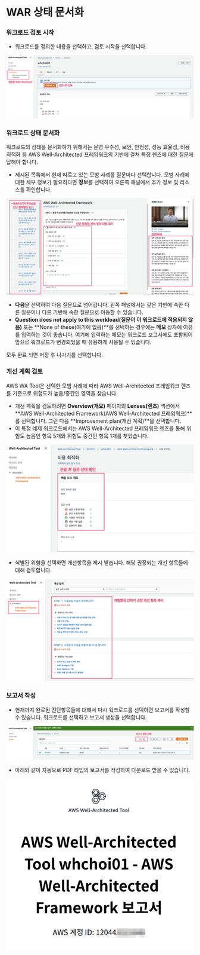 # WAR 상태 문서화

### 워크로드 검토 시작 

* 워크로드를 정의한 내용을 선택하고, 검토 시작을 선택합니다.

![](.gitbook/assets/image%20%2810%29.png)

### 워크로드 상태 문서화 

워크로드의 상태를 문서화하기 위해서는 운영 우수성, 보안, 안정성, 성능 효율성, 비용 최적화 등 AWS Well-Architected 프레임워크의 기반에 걸쳐 특정 렌즈에 대한 질문에 답해야 합니다.

* 제시된 목록에서 현재 따르고 있는 모범 사례를 질문마다 선택합니다. 모범 사례에 대한 세부 정보가 필요하다면 **정보**를 선택하여 오른쪽 패널에서 추가 정보 및 리소스를 확인합니다.

![](.gitbook/assets/image%20%284%29.png)

* **다음**을 선택하여 다음 질문으로 넘어갑니다. 왼쪽 패널에서는 같은 기반에 속한 다른 질문이나 다른 기반에 속한 질문으로 이동할 수 있습니다.
* **Question does not apply to this workload\(질문이 이 워크로드에 적용되지 않음\)** 또는 **None of these\(여기에 없음\)**를 선택하는 경우에는 **메모** 상자에 이유를 입력하는 것이 좋습니다. 여기에 입력하는 메모는 워크로드 보고서에도 포함되어 앞으로 워크로드가 변경되었을 때 유용하게 사용될 수 있습니다.

모두 완료 되면 저장 후 나가기를 선택합니다.

### 개선 계획 검토

AWS WA Tool은 선택한 모범 사례에 따라 AWS Well-Architected 프레임워크 렌즈를 기준으로 위험도가 높음/중간인 영역을 찾습니다.

* 개선 계획을 검토하려면 **Overview\(개요\)** 페이지의 **Lenses\(렌즈\)** 섹션에서 **AWS Well-Architected Framework\(AWS Well-Architected 프레임워크\)**를 선택합니다. 그런 다음 **Improvement plan\(개선 계획\)**을 선택합니다.
* 이 특정 예제 워크로드에서는 AWS Well-Architected 프레임워크 렌즈를 통해 위험도 높음인 항목 5개와 위험도 중간인 항목 1개를 찾았습니다.

![](.gitbook/assets/image%20%282%29.png)

* 식별된 위험을 선택하면 개선항목을 제시 받습니다. 해당 권장되는 개선 항목들에 대해 검토합니다.

![](.gitbook/assets/image.png)

### **보고서 작성** 

* 현재까지 완료된 진단항목들에 대해서 다시 워크로드를 선택하면 보고서를 작성할 수 있습니다. 워크로드를 선택하고 보고서 생성을 선택합니다.

![](.gitbook/assets/image%20%2814%29.png)

* 아래와 같이 자동으로 PDF 타입의 보고서를 작성하여 다운로드 받을 수 있습니다.

![](.gitbook/assets/image%20%288%29.png)

